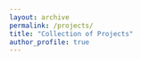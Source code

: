 ```yaml
---
layout: archive
permalink: /projects/
title: "Collection of Projects"
author_profile: true
---
```

	